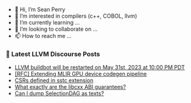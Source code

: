 - 👋 Hi, I’m Sean Perry
- 👀 I’m interested in compilers (c++, COBOL, llvm)
- 🌱 I’m currently learning ...
- 💞️ I’m looking to collaborate on ...
- 📫 How to reach me ...

<!---
s66perry/s66perry is a ✨ special ✨ repository because its `README.md` (this file) appears on your GitHub profile.
You can click the Preview link to take a look at your changes.
--->
### 📕 Latest LLVM Discourse Posts

<!-- DISCOURSE-LLVM:START -->
- [LLVM buildbot will be restarted on May 31st, 2023 at 10:00 PM PDT](https://discourse.llvm.org/t/llvm-buildbot-will-be-restarted-on-may-31st-2023-at-10-00-pm-pdt/71036#post_1)
- [[RFC] Extending MLIR GPU device codegen pipeline](https://discourse.llvm.org/t/rfc-extending-mlir-gpu-device-codegen-pipeline/70199?page=2#post_39)
- [CSRs defined in sstc extension](https://discourse.llvm.org/t/csrs-defined-in-sstc-extension/70824#post_3)
- [What exactly are the libcxx ABI guarantees?](https://discourse.llvm.org/t/what-exactly-are-the-libcxx-abi-guarantees/71029#post_3)
- [Can I dump SelectionDAG as texts?](https://discourse.llvm.org/t/can-i-dump-selectiondag-as-texts/71033#post_4)
<!-- DISCOURSE-LLVM:END -->
